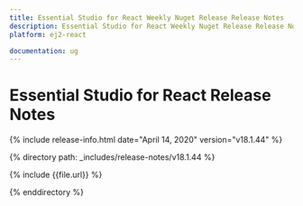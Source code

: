 ```yaml
---
title: Essential Studio for React Weekly Nuget Release Release Notes  
description: Essential Studio for React Weekly Nuget Release Release Notes  
platform: ej2-react

documentation: ug
---
```


# Essential Studio for  React  Release Notes  

{% include release-info.html date="April 14, 2020"   version="v18.1.44"  %} 

{% directory path: _includes/release-notes/v18.1.44 %}

{% include {{file.url}} %}

{% enddirectory %}
